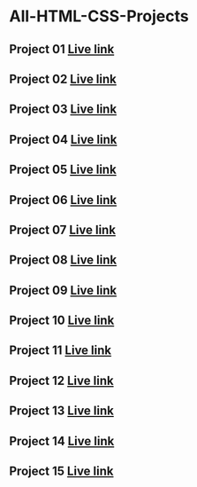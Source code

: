 # All-HTML-CSS-Projects

## Project 01 [Live link](https://street-style-landing-page-ashen.vercel.app/)
## Project 02 [Live link](https://food-restaurant-landing-page.vercel.app/)
## Project 03 [Live link](https://law-home-page.vercel.app/)
## Project 04 [Live link](https://digital-marketing-homepage.vercel.app/)
## Project 05 [Live link](https://crypto-landing-page-lovat.vercel.app/)
## Project 06 [Live link](https://plant-home-page.vercel.app/)
## Project 07 [Live link](https://product-home-page-one.vercel.app/)
## Project 08 [Live link](https://web-desin-landing-page.vercel.app/)
## Project 09 [Live link](https://developer-landingpage.vercel.app/)
## Project 10 [Live link](https://interior-design-landing-page-xi.vercel.app/)
## Project 11 [Live link](https://hosting-landingpage.vercel.app/)
## Project 12 [Live link](https://business-landing-page-phi.vercel.app/)
## Project 13 [Live link](https://saas-landing-page-iota.vercel.app/)
## Project 14 [Live link](https://dance-landing-page.vercel.app/)
## Project 15 [Live link](https://product-design-landing-pages.vercel.app/)
